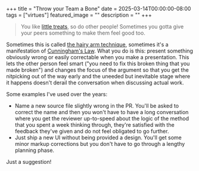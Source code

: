 +++
title = "Throw your Team a Bone"
date = 2025-03-14T00:00:00-08:00
tags = ["virtues"]
featured_image = ""
description = ""
+++

> You like [little treats](../little-treats/), so do other people! Sometimes you gotta give your peers something to make them feel good too.

Sometimes this is called [the hairy arm technique](https://www.theguardian.com/lifeandstyle/2013/nov/23/change-your-life-hairy-arm-tactics), sometimes it's a manifestation of [Cunningham's Law](https://en.wikipedia.org/wiki/Ward_Cunningham#%22Cunningham's_Law%22). What you do is this: present something obviously wrong or easily correctable when you make a presentation. This lets the other person feel smart ("you need to fix this broken thing that you made broken") and changes the focus of the argument so that you get the nitpicking out of the way early and the uneeded but inevitable stage where it happens doesn't derail the conversation when discussing actual work.

Some examples I've used over the years:

- Name a new source file slightly wrong in the PR. You'll be asked to correct the name and then you won't have to have a long conversation where you get the reviewer up-to-speed about the logic of the method that you spent a week thinking through, they're satisfied with the feedback they've given and do not feel obligated to go further.
- Just ship a new UI without being provided a design. You'll get some minor markup corrections but you don't have to go through a lengthy planning phase.

Just a suggestion!
